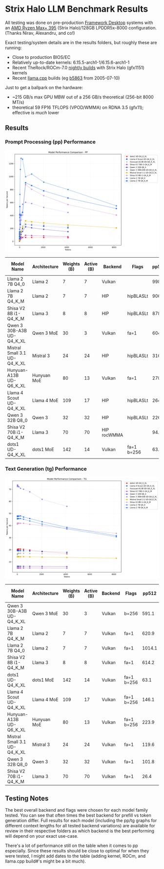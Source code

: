# Strix Halo LLM Benchmark Results

All testing was done on pre-production [Framework Desktop](https://frame.work/desktop) systems with an [AMD Ryzen Max+ 395](https://www.amd.com/en/products/processors/laptop/ryzen/ai-300-series/amd-ryzen-ai-max-plus-395.html) (Strix Halo)/128GB LPDDR5x-8000 configuration. (Thanks Nirav, Alexandru, and co!)

Exact testing/system details are in the results folders, but roughly these are running:
- Close to production BIOS/EC
- Relatively up-to-date kernels: 6.15.5-arch1-1/6.15.6-arch1-1
- Recent TheRock/ROCm-7.0 [nightly builds](https://github.com/ROCm/TheRock/releases/) with Strix Halo (gfx1151) kernels
- Recent [llama.cpp](https://github.com/ggml-org/llama.cpp/) builds (eg [b5863](https://github.com/ggml-org/llama.cpp/tree/b5863) from 2005-07-10)

Just to get a ballpark on the hardware:
- ~215 GB/s max GPU MBW out of a 256 GB/s theoretical (256-bit 8000 MT/s)
- theoretical 59 FP16 TFLOPS (VPOD/WMMA) on RDNA 3.5 (gfx11); effective is *much* lower

## Results

### Prompt Processing (pp) Performance
![PP Performance](summary-results-pp.png)

| Model Name                   | Architecture   |   Weights (B) |   Active (B) | Backend     | Flags      |   pp512 |   tg128 |   Memory (Max MiB) |
|------------------------------|----------------|---------------|--------------|-------------|------------|---------|---------|--------------------|
| Llama 2 7B Q4_0              | Llama 2        |             7 |            7 | Vulkan      |            |   998.0 |    46.5 |               4237 |
| Llama 2 7B Q4_K_M            | Llama 2        |             7 |            7 | HIP         | hipBLASLt  |   906.1 |    40.8 |               4720 |
| Shisa V2 8B i1-Q4_K_M        | Llama 3        |             8 |            8 | HIP         | hipBLASLt  |   878.2 |    37.2 |               5308 |
| Qwen 3 30B-A3B UD-Q4_K_XL    | Qwen 3 MoE     |            30 |            3 | Vulkan      | fa=1       |   604.8 |    66.3 |              17527 |
| Mistral Small 3.1 UD-Q4_K_XL | Mistral 3      |            24 |           24 | HIP         | hipBLASLt  |   316.9 |    13.6 |              14638 |
| Hunyuan-A13B UD-Q6_K_XL      | Hunyuan MoE    |            80 |           13 | Vulkan      | fa=1       |   270.5 |    17.1 |              68785 |
| Llama 4 Scout UD-Q4_K_XL     | Llama 4 MoE    |           109 |           17 | HIP         | hipBLASLt  |   264.1 |    17.2 |              59720 |
| Qwen 3 32B Q8_0              | Qwen 3         |            32 |           32 | HIP         | hipBLASLt  |   226.1 |     6.4 |              33683 |
| Shisa V2 70B i1-Q4_K_M       | Llama 3        |            70 |           70 | HIP rocWMMA |            |    94.7 |     4.5 |              41522 |
| dots1 UD-Q4_K_XL             | dots1 MoE      |           142 |           14 | Vulkan      | fa=1 b=256 |    63.1 |    20.6 |              84077 |

### Text Generation (tg) Performance
![TG Performance](summary-results-tg.png)

| Model Name                   | Architecture   |   Weights (B) |   Active (B) | Backend   | Flags      |   pp512 |   tg128 |   Memory (Max MiB) |
|------------------------------|----------------|---------------|--------------|-----------|------------|---------|---------|--------------------|
| Qwen 3 30B-A3B UD-Q4_K_XL    | Qwen 3 MoE     |            30 |            3 | Vulkan    | b=256      |   591.1 |    72.0 |              17377 |
| Llama 2 7B Q4_K_M            | Llama 2        |             7 |            7 | Vulkan    | fa=1       |   620.9 |    47.9 |               4463 |
| Llama 2 7B Q4_0              | Llama 2        |             7 |            7 | Vulkan    | fa=1       |  1014.1 |    45.8 |               4219 |
| Shisa V2 8B i1-Q4_K_M        | Llama 3        |             8 |            8 | Vulkan    | fa=1       |   614.2 |    42.0 |               5333 |
| dots1 UD-Q4_K_XL             | dots1 MoE      |           142 |           14 | Vulkan    | fa=1 b=256 |    63.1 |    20.6 |              84077 |
| Llama 4 Scout UD-Q4_K_XL     | Llama 4 MoE    |           109 |           17 | Vulkan    | fa=1 b=256 |   146.1 |    19.3 |              59917 |
| Hunyuan-A13B UD-Q6_K_XL      | Hunyuan MoE    |            80 |           13 | Vulkan    | fa=1 b=256 |   223.9 |    17.1 |              68608 |
| Mistral Small 3.1 UD-Q4_K_XL | Mistral 3      |            24 |           24 | Vulkan    | fa=1       |   119.6 |    14.3 |              14540 |
| Qwen 3 32B Q8_0              | Qwen 3         |            32 |           32 | Vulkan    | fa=1       |   101.8 |     6.4 |              33886 |
| Shisa V2 70B i1-Q4_K_M       | Llama 3        |            70 |           70 | Vulkan    | fa=1       |    26.4 |     5.0 |              41456 |


## Testing Notes
The best overall backend and flags were chosen for each model family tested. You can see that often times the best backend for prefill vs token generation differ. Full results for each model (including the pp/tg graphs for different context lengths for all tested backend variations) are available for review in their respective folders as which backend is the best performing will depend on your exact use-case.

There's a lot of performance still on the table when it comes to pp especially. Since these results should be close to optimal for when they were tested, I might add dates to the table  (adding kernel, ROCm, and llama.cpp build#'s might be a bit much).
